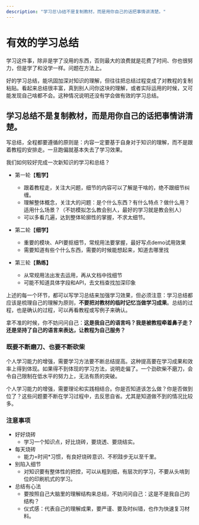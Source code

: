 ```yaml
---
description: "学习总\b结不是复制教材，而是用你自己的话把事情讲清楚。"
---
```


# 有效的学习总结

&#x20;   学习这件事，除非是学了没用的东西，否则最大的浪费就是花费了时间、你也很努力，但是学了和没学一样。问题在方法上。

&#x20;   好的学习总结，能巩固加深对知识的理解，但往往把总结过程变成了对教程的复制粘贴。看起来总结很丰富，真到别人问你这块的理解，或者实际运用的时候，又可能发现自己啥都不会。这种情况说明还没有学会做有效的学习总结。

## 学习总结不是复制教材，而是用你自己的话把事情讲清楚。

&#x20;  写总结，全程都要遵循的原则是：内容一定要基于自身对于知识的理解，而不是跟着教程的安排走。一旦跑偏就基本失去了学习效果。

我们如何较好完成一次新知识的学习和总结？

*   第一轮【**粗学】**

    * 跟着教程走，关注大问题，细节的内容可以了解是干啥的，绝不跟细节纠缠。
    * 理解整体概念，关注大的问题：是个什么东西？有什么特点？做什么用？适用什么场景？（不妨模拟怎么教会别人，最好的学习就是教会别人）
    * 可以多看几遍，达到整体轮廓性的掌握，不求太细节。


*   第二轮【**细学】**

    * 重要的模块、API要抠细节，常规用法要掌握，最好写点demo试用效果
    * 需要知道有些个什么东西，需要的时候能想起来，知道去哪里找


*   第三轮【**熟练】**

    * 从常规用法出发去运用，再从文档中找细节
    * 可能不知道具体字段和API，去文档查找加深印象



&#x20;    上述的每一个环节，都可以写学习总结来加强学习效果，但必须注意：学习总结都应该是梳理自己的理解为原则，**不要把对教材的临时记忆当做学习成果**。总结的过程，也是确认的过程，可以再看教程或写例子来确认。

&#x20;   拿不准的时候，你不妨问问自己：**这是我自己的语言吗？我是被教程牵着鼻子走？还是坚持了自己的语言来表达，让教程为自己服务？**

### 既要不断磨刀、也要不断砍柴

&#x20;   个人学习能力的增强，需要学习方法要不断总结提高。这种提高要在学习成果和效率上得到体现。如果得不到体现的学习方法，说明走偏了。一个劲砍柴不磨刀，会令自己限制在低水平的努力上，无法有质的突破。

&#x20;   个人学习能力的增强，需要理论和实践相结合。你是否知道该怎么做？你是否做到位了？这些问题要不断在学习过程中，去反思自省。尤其是知道做不到的情况比较多。

###

### 注意事项

* 好好烧砖
  * 学习一个知识点，好比烧砖，要烧透、要烧结实。
* 每天烧砖
  * 能力=时间\*习惯，有良好烧砖意识、不积跬步无以至千里。
* 别陷入细节
  * 对知识要有整体性的把控，可以从粗到细，有层次的学习，不要从头啃到位的印刷机式的学习。
* 总结有心法
  * 要按照自己大脑里的理解结构来总结，不妨问问自己：这是不是我自己的结构？
  * 仪式感：代表自己的理解成果，要严谨、要及时纠错，也作为快速复习材料。
